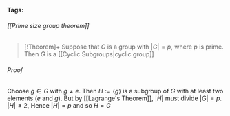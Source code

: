 **Tags:** 
###### [[Prime size group theorem]]
> [!Theorem]+
> Suppose that $G$ is a group with $\lvert G \rvert=p$, where $p$ is prime. Then $G$ is a [[Cyclic Subgroups|cyclic group]]

###### Proof
Choose $g\in G$ with $g\ne e$. Then $H:=\langle g \rangle$ is a subgroup of $G$ with at least two elements ($e$ and $g$). But by [[Lagrange's Theorem]], $\lvert H \rvert$ must divide $\lvert G \rvert = p$. $\lvert H \rvert \geq 2$, Hence $\lvert H \rvert=p$ and so $H = G$

